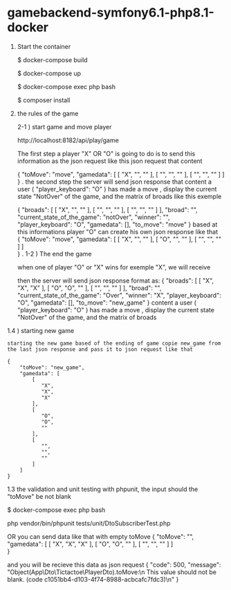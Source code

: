 # gamebackend-symfony6.1-php8.1-docker

1. Start the container

    $ docker-compose build

    $ docker-compose up

    $ docker-compose exec php bash

    $ composer install

2.  the rules of the game

    2-1 ) start game and move player 

    http://localhost:8182/api/play/game

    The first step a player "X" OR "O" is going to do  is to send this information as the json request like this json request that content

    {
        "toMove": "move",
        "gamedata": [
            [
               "X",
               "",
               ""
            ],
            [
               "",
               "",
               ""
            ],
            [
               "",
               "",
               ""
            ]
        ]        
    }
    .
    the second step the server will send json response that content a user ( "player_keyboard": "O" )   has made a move , display the current state "NotOver"  of the game,  and the matrix of broads like this exemple 

    {
    "broads": [
            [
                "X",
                "",
                ""
            ],
            [
                "",
                "",
                ""
            ],
            [
                "",
                "",
                ""
            ]
    ],
        "broad": "",
        "current_state_of_the_game": "notOver",
        "winner": "",
        "player_keyboard": "O",
        "gamedata": [],
        "to_move": "move"
    } 
     based at this informations player "O" can create his own json response like that  
    {
        "toMove": "move",
        "gamedata": [
            [
               "X",
               "",
               ""
            ],
            [
               "O",
               "",
               ""
            ],
            [
               "",
               "",
               ""
            ]
        ]        
    }
.
1-2 ) The end the game  

    when one of player "O" or "X" wins for exemple "X", we will receive

    then the server will send json response format as:
    {
        "broads": [
            [
                "X",
                "X",
                "X"
            ],
            [
                "O",
                "O",
                ""
            ],
            [
                "",
                "",
                ""
            ]
        ],
        "broad": "",
        "current_state_of_the_game": "Over",
        "winner": "X",
        "player_keyboard": "O",
        "gamedata": [],
        "to_move": "new_game"
    }
    content  a user ( "player_keyboard": "O" )   has made a move , display the current state "NotOver"  of the game, 
    and the matrix of broads

1.4 ) starting new game 

    starting the new game based of the ending of game copie new_game from the last json response and pass it to json request like that 

    {
        "toMove": "new_game",
        "gamedata": [
            [
               "X",
               "X",
               "X"
            ],
            [
               "O",
               "O",
               ""
            ],
            [
               "",
               "",
               ""
            ]
        ]        
    }

1.3  the validation and unit testing with phpunit, the input should the "toMove" be not blank 

$ docker-compose exec php bash

php vendor/bin/phpunit tests/unit/DtoSubscriberTest.php

OR you can send data like that with empty toMove
{
    "toMove": "",
    "gamedata": [
        [
           "X",
           "X",
           "X"
        ],
        [
           "O",
           "O",
           ""
        ],
        [
           "",
           "",
           ""
        ]
    ]        
}

and you will be recieve this data as json request
{
    "code": 500,
    "message": "Object(App\\Dto\\Tictactoe\\PlayerDto).toMove:\n    This value should not be blank. (code c1051bb4-d103-4f74-8988-acbcafc7fdc3)\n"
}












